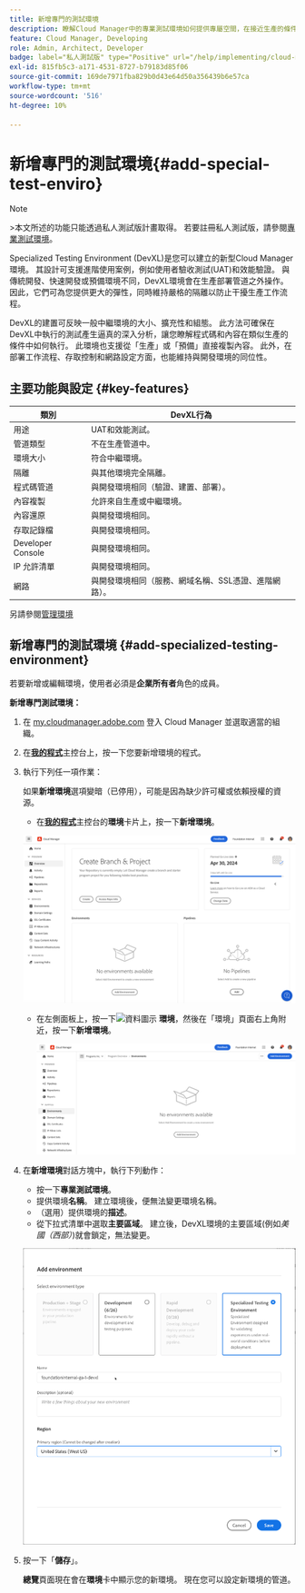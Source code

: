 ```yaml
---
title: 新增專門的測試環境
description: 瞭解Cloud Manager中的專業測試環境如何提供專屬空間，在接近生產的條件下驗證功能，適用於壓力測試和進階部署前檢查。
feature: Cloud Manager, Developing
role: Admin, Architect, Developer
badge: label="私人測試版" type="Positive" url="/help/implementing/cloud-manager/release-notes/current.md#gitlab-bitbucket"
exl-id: 815fb5c3-a171-4531-8727-b79183d85f06
source-git-commit: 169de7971fba829b0d43e64d50a356439b6e57ca
workflow-type: tm+mt
source-wordcount: '516'
ht-degree: 10%

---
```


# 新增專門的測試環境{#add-special-test-enviro}

>[!NOTE]
>
>&#x200B;>本文所述的功能只能透過私人測試版計畫取得。 若要註冊私人測試版，請參閱[專業測試環境](/help/implementing/cloud-manager/release-notes/current.md#specialized-test-environment)。

Specialized Testing Environment (DevXL)是您可以建立的新型Cloud Manager環境。 其設計可支援進階使用案例，例如使用者驗收測試(UAT)和效能驗證。 與傳統開發、快速開發或預備環境不同，DevXL環境會在生產部署管道之外操作。 因此，它們可為您提供更大的彈性，同時維持嚴格的隔離以防止干擾生產工作流程。

DevXL的建置可反映一般中繼環境的大小、擴充性和組態。 此方法可確保在DevXL中執行的測試產生逼真的深入分析，讓您瞭解程式碼和內容在類似生產的條件中如何執行。 此環境也支援從「生產」或「預備」直接複製內容。 此外，在部署工作流程、存取控制和網路設定方面，也能維持與開發環境的同位性。

## 主要功能與設定 {#key-features}

| 類別 | DevXL行為 |
| --- | --- |
| 用途 | UAT和效能測試。 |
| 管道類型 | 不在生產管道中。 |
| 環境大小 | 符合中繼環境。 |
| 隔離 | 與其他環境完全隔離。 |
| 程式碼管道 | 與開發環境相同（驗證、建置、部署）。 |
| 內容複製 | 允許來自生產或中繼環境。 |
| 內容還原 | 與開發環境相同。 |
| 存取記錄檔 | 與開發環境相同。 |
| Developer Console | 與開發環境相同。 |
| IP 允許清單 | 與開發環境相同。 |
| 網路 | 與開發環境相同（服務、網域名稱、SSL憑證、進階網路）。 |

另請參閱[管理環境](/help/implementing/cloud-manager/manage-environments.md)

## 新增專門的測試環境 {#add-specialized-testing-environment}

若要新增或編輯環境，使用者必須是&#x200B;**企業所有者**&#x200B;角色的成員。

**新增專門測試環境：**

1. 在 [my.cloudmanager.adobe.com](https://my.cloudmanager.adobe.com/) 登入 Cloud Manager 並選取適當的組織。

1. 在&#x200B;**[我的程式](/help/implementing/cloud-manager/navigation.md#my-programs)**&#x200B;主控台上，按一下您要新增環境的程式。

1. 執行下列任一項作業：

   如果&#x200B;**新增環境**&#x200B;選項變暗（已停用），可能是因為缺少許可權或依賴授權的資源。

   * 在&#x200B;**[我的程式](/help/implementing/cloud-manager/navigation.md#my-programs)**&#x200B;主控台的&#x200B;**環境**&#x200B;卡片上，按一下&#x200B;**新增環境**。

   ![環境卡](assets/no-environments.png)

   * 在左側面板上，按一下![資料圖示](https://spectrum.adobe.com/static/icons/workflow_18/Smock_Data_18_N.svg) **環境**，然後在「環境」頁面右上角附近，按一下&#x200B;**新增環境**。

     ![「環境」索引標籤](assets/environments-tab.png)

1. 在&#x200B;**新增環境**&#x200B;對話方塊中，執行下列動作：

   * 按一下&#x200B;**專業測試環境**。
   * 提供環境&#x200B;**名稱**。 建立環境後，便無法變更環境名稱。
   * （選用）提供環境的&#x200B;**描述**。
   * 從下拉式清單中選取&#x200B;**主要區域**。 建立後，DevXL環境的主要區域(例如&#x200B;*美國（西部）*)就會鎖定，無法變更。

   ![Add environment dialog box with Specialized Testing Environment radio button selected](assets/specialized-test-environment.png)

1. 按一下「**儲存**」。

   **總覽**&#x200B;頁面現在會在&#x200B;**環境**&#x200B;卡中顯示您的新環境。 現在您可以設定新環境的管道。
